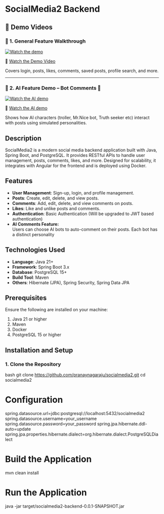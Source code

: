 # SocialMedia2 Backend


## 🚀 Demo Videos

### 🔸 1. General Feature Walkthrough
[![Watch the demo](https://img.youtube.com/vi/rk8BPjeA3y8/0.jpg)](https://youtu.be/rk8BPjeA3y8)

🎥 [Watch the Demo Video](https://youtu.be/rk8BPjeA3y8)

Covers login, posts, likes, comments, saved posts, profile search, and more.

---

### 🔸 2. AI Feature Demo – Bot Comments 🤖
[![Watch the AI demo](https://img.youtube.com/vi/sVQQWZgtRqc/0.jpg)](https://youtu.be/sVQQWZgtRqc)

🎥 [Watch the AI demo](https://youtu.be/sVQQWZgtRqc)

Shows how AI characters (troller, Mr.Nice bot, Truth seeker etc) interact with posts using simulated personalities.


## Description
SocialMedia2 is a modern social media backend application built with Java, Spring Boot, and PostgreSQL. It provides RESTful APIs to handle user management, posts, comments, likes, and more. Designed for scalability, it integrates with Angular for the frontend and is deployed using Docker.

## Features
- **User Management**: Sign-up, login, and profile management.
- **Posts**: Create, edit, delete, and view posts.
- **Comments**: Add, edit, delete, and view comments on posts.
- **Likes**: Like and unlike posts and comments.
- **Authentication**: Basic Authentication (Will be upgraded to JWT based authentication)
- **AI Comments Feature:**  
  Users can choose AI bots to auto-comment on their posts. Each bot has a distinct personality
  
## Technologies Used
- **Language**: Java 21+
- **Framework**: Spring Boot 3.x
- **Database**: PostgreSQL 15+
- **Build Tool**: Maven
- **Others**: Hibernate (JPA), Spring Security, Spring Data JPA

## Prerequisites
Ensure the following are installed on your machine:
1. Java 21 or higher
2. Maven
3. Docker
4. PostgreSQL 15 or higher

## Installation and Setup

### 1. Clone the Repository
bash
git clone https://github.com/pranaynagaraju/socialmedia2.git
cd socialmedia2

# Configuration
spring.datasource.url=jdbc:postgresql://localhost:5432/socialmedia2
spring.datasource.username=your_username
spring.datasource.password=your_password
spring.jpa.hibernate.ddl-auto=update
spring.jpa.properties.hibernate.dialect=org.hibernate.dialect.PostgreSQLDialect

# Build the Application
mvn clean install

# Run the Application
java -jar target/socialmedia2-backend-0.0.1-SNAPSHOT.jar






